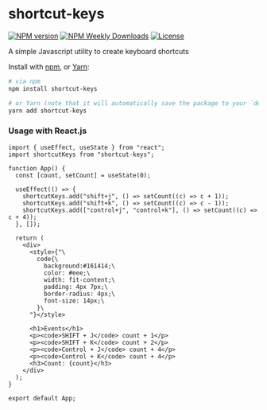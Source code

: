 shortcut-keys
===========

[![NPM version](https://badgen.net/npm/v/shortcut-keys)](https://www.npmjs.com/package/shortcut-keys)
[![NPM Weekly Downloads](https://badgen.net/npm/dw/shortcut-keys)](https://www.npmjs.com/package/shortcut-keys)
[![License](https://badgen.net/npm/license/shortcut-keys)](https://www.npmjs.com/package/shortcut-keys)

A simple Javascript utility to create keyboard shortcuts

Install with [npm](https://www.npmjs.com/), or [Yarn](https://yarnpkg.com/):

```bash
# via npm
npm install shortcut-keys

# or Yarn (note that it will automatically save the package to your `dependencies` in `package.json`)
yarn add shortcut-keys
```

### Usage with React.js

```tsx
import { useEffect, useState } from "react";
import shortcutKeys from "shortcut-keys";

function App() {
  const [count, setCount] = useState(0);

  useEffect(() => {
    shortcutKeys.add("shift+j", () => setCount((c) => c + 1));
    shortcutKeys.add("shift+k", () => setCount((c) => c - 1));
    shortcutKeys.add(["control+j", "control+k"], () => setCount((c) => c + 4));
  }, []);
  
  return (
    <div>
      <style>{"\
        code{\
          background:#161414;\
          color: #eee;\
          width: fit-content;\
          padding: 4px 7px;\
          border-radius: 4px;\
          font-size: 14px;\
        }\
      "}</style>
        
      <h1>Events</h1>
      <p><code>SHIFT + J</code> count + 1</p>
      <p><code>SHIFT + K</code> count + 2</p>
      <p><code>Control + J</code> count + 4</p>
      <p><code>Control + K</code> count + 4</p>
      <h3>Count: {count}</h3>
    </div>
  );
}

export default App;
```